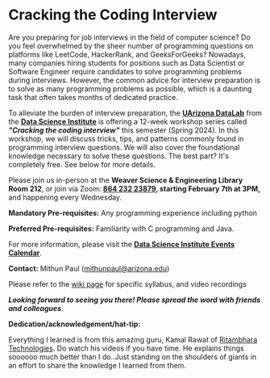 # Cracking the Coding Interview

Are you preparing for job interviews in the field of computer science? Do you feel overwhelmed by the sheer number of programming questions on platforms like LeetCode, HackerRank, and GeeksForGeeks? Nowadays, many companies hiring students for positions such as Data Scientist or Software Engineer require candidates to solve programming problems during interviews. However, the common advice for interview preparation is to solve as many programming problems as possible, which is a daunting task that often takes months of dedicated practice.

To alleviate the burden of interview preparation, the **[UArizona DataLab](https://www.datascience.arizona.edu/education/uarizona-datalab)** from the  [**Data Science Institute**](https://www.datascience.arizona.edu/) is offering a 12-week workshop series called ***"Cracking the coding interview"*** this semester (Spring 2024). In this workshop, we will discuss tricks, tips, and patterns commonly found in programming interview questions. We will also cover the foundational knowledge necessary to solve these questions. The best part? It's completely free. See below for more details.

Please join us in-person at the **Weaver Science & Engineering Library Room 212**, or join via Zoom: **[864 232 23879](https://arizona.zoom.us/j/86423223879), starting February 7th at 3PM,** and happening every Wednesday.

**Mandatory Pre-requisites:** Any programming experience including python

**Preferred Pre-requisites:** Familiarity with C programming and Java.

For more information, please visit the **[Data Science Institute Events Calendar](https://www.datascience.arizona.edu/events/cracking-coding-interview)**.

**Contact:**  Mithun Paul (mithunpaul@arizona.edu)

Please refer to the [wiki page](https://github.com/ua-datalab/cracking_the_coding_interview/wiki) for specific syllabus, and video recordings

***Looking forward to seeing you there! Please spread the word with friends and colleagues***.


****Dedication/acknowledgement/hat-tip:****

Everything I learned is from this amazing guru, Kamal Rawat of [Ritambhara Technologies](https://www.ritambhara.in/). Do watch his videos if you have time. He explains things soooooo much better than I do..Just standing on the shoulders of giants in an effort to share the knowledge I learned from them.

